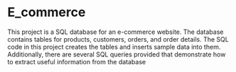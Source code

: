 # E_commerce

This project is a SQL database for an e-commerce website. The database contains tables for products, customers, orders, and order details.
The SQL code in this project creates the tables and inserts sample data into them. Additionally, 
there are several SQL queries provided that demonstrate how to extract useful information from the database
